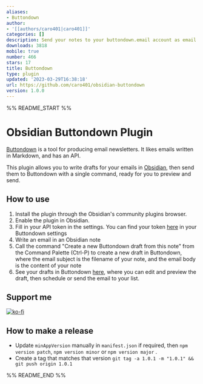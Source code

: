```yaml
---
aliases:
- Buttondown
author:
- '[[authors/caro401|caro401]]'
categories: []
description: Send your notes to your buttondown.email account as email drafts.
downloads: 3818
mobile: true
number: 466
stars: 17
title: Buttondown
type: plugin
updated: '2023-03-29T16:38:18'
url: https://github.com/caro401/obsidian-buttondown
version: 1.0.0
---
```


%% README_START %%

# Obsidian Buttondown Plugin

[Buttondown](https://buttondown.email) is a tool for producing email newsletters. It likes emails written in Markdown, and has an API.

This plugin allows you to write drafts for your emails in [Obsidian](https://obsidian.md), then send them to Buttondown with a single command, ready for you to preview and send.

## How to use

1. Install the plugin through the Obsidian's community plugins browser.
2. Enable the plugin in Obsidian.
3. Fill in your API token in the settings. You can find your token [here](https://buttondown.email/settings/programming) in your Buttondown settings
4. Write an email in an Obsidian note
5. Call the command "Create a new Buttondown draft from this note" from the Command Palette (Ctrl-P) to create a new draft in Buttondown, where the email subject is the filename of your note, and the email body is the content of your note
6. See your drafts in Buttondown [here](https://buttondown.email/emails/drafts), where you can edit and preview the draft, then schedule or send the email to your list.

## Support me

[![ko-fi](https://ko-fi.com/img/githubbutton_sm.svg)](https://ko-fi.com/U6U7BUEZ6)


## How to make a release

- Update `minAppVersion` manually in `manifest.json` if required, then `npm version patch`, `npm version minor` or `npm version major` .
- Create a tag that matches that version `git tag -a 1.0.1 -m "1.0.1" && git push origin 1.0.1`


%% README_END %%